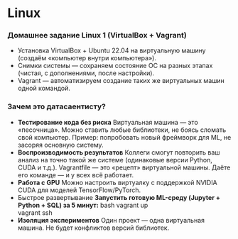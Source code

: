# Linux

### Домашнее задание Linux 1 (VirtualBox + Vagrant)
* Установка VirtualBox + Ubuntu 22.04 на виртуальную машину (создаём «компьютер внутри компьютера»).
* Снимки системы — сохраняем состояние ОС на разных этапах (чистая, с дополнениями, после настройки).
* Vagrant — автоматизируем создание таких же виртуальных машин одной командой.

### Зачем это датасаентисту?
* **Тестирование кода без риска**  Виртуальная машина — это «песочница». Можно ставить любые библиотеки, не боясь сломать свой компьютер.
Пример: попробовать новый фреймворк для ML, не засоряя основную систему.
* **Воспроизводимость результатов**
Коллеги смогут повторить ваш анализ на точно такой же системе (одинаковые версии Python, CUDA и т.д.).
Vagrantfile — это «рецепт» виртуальной машины. Даёте его команде — и у всех всё работает.
* **Работа с GPU**
Можно настроить виртуалку с поддержкой NVIDIA CUDA для моделей TensorFlow/PyTorch.
* Быстрое развертывание
**Запустить готовую ML-среду (Jupyter + Python + SQL) за 5 минут:**
bash
vagrant up  
vagrant ssh  
* **Изоляция экспериментов**
Один проект — одна виртуальная машина. Не будет конфликтов версий библиотек.


